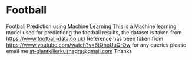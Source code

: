 # Football
Football Prediction using Machine Learning
This is a Machine learning model used for predictiong the football results, the dataset is taken from https://www.football-data.co.uk/
Reference has been taken from https://www.youtube.com/watch?v=6tQhoUuQrOw
for any queries please email me at-giantkillerkushagra@gmail.com
Thanks
